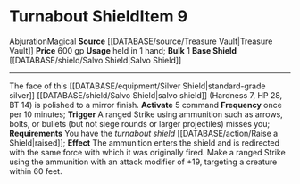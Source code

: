 ﻿---
base_item: '[[DATABASE/shield/Salvo Shield|Salvo Shield]]'
bulk: '1'
id: '1862'
item_category: Shields
item_subcategory: Specific Shields
level: '9'
name: Turnabout Shield
price: 600 gp
rarity: Common
school: Abjuration
source: '[[DATABASE/source/Treasure Vault|Treasure Vault]]'
trait:
- '[[DATABASE/trait/Abjuration|Abjuration]]'
- '[[DATABASE/trait/Magical|Magical]]'
type: Item
usage: held in 1 hand

---
# Turnabout Shield<span class="item-type">Item 9</span>

<span class="item-trait">Abjuration</span><span class="item-trait">Magical</span>
**Source** [[DATABASE/source/Treasure Vault|Treasure Vault]] 
**Price** 600 gp
**Usage** held in 1 hand; **Bulk** 1
**Base Shield** [[DATABASE/shield/Salvo Shield|Salvo Shield]]

---
The face of this [[DATABASE/equipment/Silver Shield|standard-grade silver]] [[DATABASE/shield/Salvo Shield|salvo shield]] (Hardness 7, HP 28, BT 14) is polished to a mirror finish.
**Activate** <span class="action-icon">5</span> command **Frequency** once per 10 minutes; **Trigger** A ranged Strike using ammunition such as arrows, bolts, or bullets (but not siege rounds or larger projectiles) misses you; **Requirements** You have the _turnabout shield_ [[DATABASE/action/Raise a Shield|raised]]; **Effect** The ammunition enters the shield and is redirected with the same force with which it was originally fired. Make a ranged Strike using the ammunition with an attack modifier of +19, targeting a creature within 60 feet.